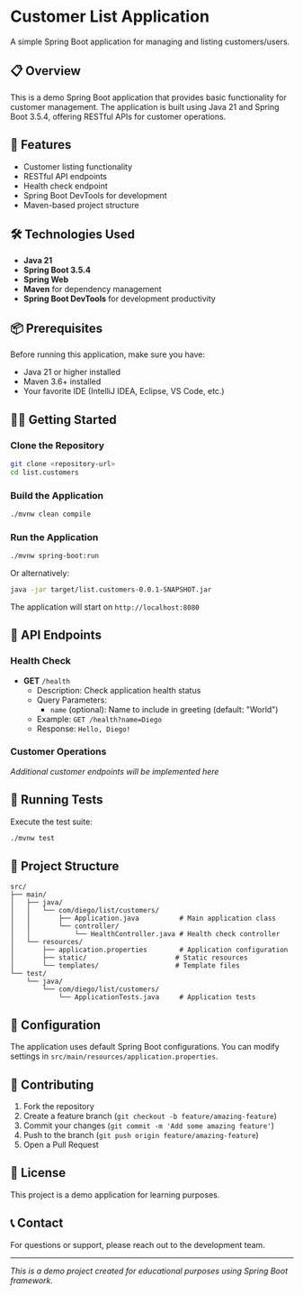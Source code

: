 # Customer List Application

A simple Spring Boot application for managing and listing customers/users.

## 📋 Overview

This is a demo Spring Boot application that provides basic functionality for customer management. The application is built using Java 21 and Spring Boot 3.5.4, offering RESTful APIs for customer operations.

## 🚀 Features

- Customer listing functionality
- RESTful API endpoints
- Health check endpoint
- Spring Boot DevTools for development
- Maven-based project structure

## 🛠️ Technologies Used

- **Java 21**
- **Spring Boot 3.5.4**
- **Spring Web**
- **Maven** for dependency management
- **Spring Boot DevTools** for development productivity

## 📦 Prerequisites

Before running this application, make sure you have:

- Java 21 or higher installed
- Maven 3.6+ installed
- Your favorite IDE (IntelliJ IDEA, Eclipse, VS Code, etc.)

## 🏃‍♂️ Getting Started

### Clone the Repository

```bash
git clone <repository-url>
cd list.customers
```

### Build the Application

```bash
./mvnw clean compile
```

### Run the Application

```bash
./mvnw spring-boot:run
```

Or alternatively:

```bash
java -jar target/list.customers-0.0.1-SNAPSHOT.jar
```

The application will start on `http://localhost:8080`

## 📡 API Endpoints

### Health Check
- **GET** `/health`
  - Description: Check application health status
  - Query Parameters:
    - `name` (optional): Name to include in greeting (default: "World")
  - Example: `GET /health?name=Diego`
  - Response: `Hello, Diego!`

### Customer Operations
*Additional customer endpoints will be implemented here*

## 🧪 Running Tests

Execute the test suite:

```bash
./mvnw test
```

## 📁 Project Structure

```
src/
├── main/
│   ├── java/
│   │   └── com/diego/list/customers/
│   │       ├── Application.java          # Main application class
│   │       └── controller/
│   │           └── HealthController.java # Health check controller
│   └── resources/
│       ├── application.properties        # Application configuration
│       ├── static/                      # Static resources
│       └── templates/                   # Template files
└── test/
    └── java/
        └── com/diego/list/customers/
            └── ApplicationTests.java     # Application tests
```

## 🔧 Configuration

The application uses default Spring Boot configurations. You can modify settings in `src/main/resources/application.properties`.

## 🤝 Contributing

1. Fork the repository
2. Create a feature branch (`git checkout -b feature/amazing-feature`)
3. Commit your changes (`git commit -m 'Add some amazing feature'`)
4. Push to the branch (`git push origin feature/amazing-feature`)
5. Open a Pull Request

## 📝 License

This project is a demo application for learning purposes.

## 📞 Contact

For questions or support, please reach out to the development team.

---

*This is a demo project created for educational purposes using Spring Boot framework.*
